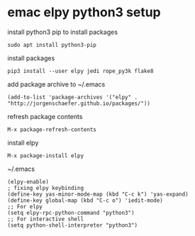 # emac elpy python3 setup

install python3 pip to install packages

```
sudo apt install python3-pip
```

install packages

```
pip3 install --user elpy jedi rope_py3k flake8
```

add package archive to ~/.emacs 

```
(add-to-list 'package-archives '("elpy" . "http://jorgenschaefer.github.io/packages/"))
```

refresh package contents

```
M-x package-refresh-contents
```

install elpy

```
M-x package-install elpy
```

~/.emacs

```
(elpy-enable)
; fixing elpy keybinding
(define-key yas-minor-mode-map (kbd "C-c k") 'yas-expand)
(define-key global-map (kbd "C-c o") 'iedit-mode)
;; For elpy
(setq elpy-rpc-python-command "python3")
;; For interactive shell
(setq python-shell-interpreter "python3")
```
